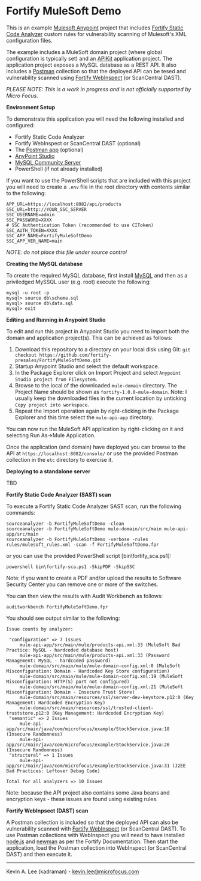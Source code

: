 Fortify MuleSoft Demo
=====================

This is an example [Mulesoft Anypoint](https://www.mulesoft.com/platform/enterprise-integration) project that includes 
[Fortify Static Code Analyzer](https://www.microfocus.com/en-us/cyberres/application-security/static-code-analyzer) 
custom rules for vulnerability scanning of Mulesoft's XML configuration files. 

The example includes a MuleSoft domain project (where global configuration is typically set) and an [APIKit](https://docs.mulesoft.com/apikit)
application project. The application project exposes a MySQL database as a REST API. It also includes a [Postman](https://www.postman.com/) collection so that
the deployed API can be tesed and vulnerability scanned using [Fortify WebInspect](https://www.microfocus.com/en-us/cyberres/application-security/webinspect) (or ScanCentral DAST).

*PLEASE NOTE: This is a work in progress and is not officially supported by Micro Focus.*

**Environment Setup**

To demonstrate this application you will need the following installed and configured:

  - Fortify Static Code Analyzer
  - Fortify WebInspect or ScanCentral DAST (optional)
  - The [Postman app](https://www.postman.com/downloads/) (optional)
  - [AnyPoint Studio](https://www.mulesoft.com/lp/dl/studio)
  - [MySQL Community Server](https://dev.mysql.com/downloads/mysql/)
  - PowerShell (if not already installed)

If you want to use the PowerShell scripts that are included with this project you will need to create a `.env` file in the root directory with contents 
similar to the following:

```
APP_URL=https://localhost:8082/api/products
SSC_URL=http://YOUR_SSC_SERVER
SSC_USERNAME=admin
SSC_PASSWORD=XXXX
# SSC Authentication Token (recommended to use CIToken)
SSC_AUTH_TOKEN=XXXX
SSC_APP_NAME=FortifyMuleSoftDemo
SSC_APP_VER_NAME=main
```

*NOTE: do not place this file under source control*

**Creating the MySQL database**

To create the required MySQL database, first install [MySQL](https://www.mysql.com/) and then as a priviledged MySSQL user (e.g. root) execute
the following:

```
mysql -u root -p
mysql> source db\schema.sql
mysql> source db\data.sql
mysql> exit
```

**Editing and Running in Anypoint Studio**

To edit and run this project in Anypoint Studio you need to import both the domain and application project(s). This can be achieved as follows:

1. Download this repository to a directory on your local disk using Git:
   `git checkout https://github.com/fortify-presales/FortifyMuleSoftDemo.git`
3. Startup Anypoint Studio and select the default workspace.
4. In the Package Explorer click on Import Project and select `Anypoint Studio project from Filesystem`.
5. Browse to the local of the downloaded `mule-domain` directory. The Project Name should be shown as `fortify-1.0.0-mule-domain`.
   Note: I usually keep the downloaded files in the current location by unticking `Copy project into workspace`.
6. Repeat the Import operation again by right-clicking in the Package Explorer and this time select the `mule-api-app` directory.

You can now run the MuleSoft API application by right-clicking on it and selecting Run As->Mule Application.

Once the application (and domain) have deployed you can browse to the API at `https://localhost:8082/console/` or use the provided Postman collection
in the `etc` directory to exercise it.

**Deploying to a standalone server**

TBD

**Fortify Static Code Analyzer (SAST) scan**

To execute a Fortify Static Code Analyzer SAST scan, run the following commands:

```
sourceanalyzer -b FortifyMuleSoftDemo -clean
sourceanalyzer -b FortifyMuleSoftDemo mule-domain/src/main mule-api-app/src/main
sourceanalyzer -b FortifyMuleSoftDemo -verbose -rules rules/mulesoft_rules.xml -scan -f FortifyMuleSoftDemo.fpr
```

or you can use the provided PowerShell script [bin\fortify_sca.ps1]:

```
powershell bin\fortify-sca.ps1 -SkipPDF -SkipSSC
```

Note: if you want to create a PDF and/or upload the results to Software Security Center you can remove one or more of the switches.

You can then view the results with Audit Workbench as follows:

```
auditworkbench FortifyMuleSoftDemo.fpr
```

You should see output similar to the following:

```
Issue counts by analyzer:

 "configuration" => 7 Issues
     mule-api-app/src/main/mule/products-api.xml:33 (MuleSoft Bad Practice: MySQL - hardcoded database host)
     mule-api-app/src/main/mule/products-api.xml:33 (Password Management: MySQL - hardcoded password)
     mule-domain/src/main/mule/mule-domain-config.xml:0 (MuleSoft Misconfiguration: Domain - Hardcoded Key Store configuration)
     mule-domain/src/main/mule/mule-domain-config.xml:19 (MuleSoft Misconfiguration: HTTP(S) port not configured)
     mule-domain/src/main/mule/mule-domain-config.xml:21 (MuleSoft Misconfiguration: Domain - Insecure Trust Store)
     mule-domain/src/main/resources/ssl/server-dev-keystore.p12:0 (Key Management: Hardcoded Encryption Key)
     mule-domain/src/main/resources/ssl/trusted-client-truststore.p12:0 (Key Management: Hardcoded Encryption Key)
 "semantic" => 2 Issues
     mule-api-app/src/main/java/com/microfocus/example/StockService.java:18 (Insecure Randomness)
     mule-api-app/src/main/java/com/microfocus/example/StockService.java:26 (Insecure Randomness)
 "structural" => 1 Issues
     mule-api-app/src/main/java/com/microfocus/example/StockService.java:31 (J2EE Bad Practices: Leftover Debug Code)

Total for all analyzers => 10 Issues
```

Note: because the API project also contains some Java beans and encryption keys - these issues are found using existing rules.

**Fortify WebInpsect (DAST) scan**

A Postman collection is included so that the deployed API can also be vulnerability scanned with [Fortify WebInspect](https://www.microfocus.com/en-us/cyberres/application-security/webinspect) (or ScanCentral DAST). To use Postman collections with WebInspect you will need to have installed
[node.js](https://nodejs.org/en/) and [newman](https://www.npmjs.com/package/newman) as per the Fortify Documentation. Then start the application, load the Postman collection into WebInspect (or ScanCentral DAST) and then execute it.

---

Kevin A. Lee (kadraman) - kevin.lee@microfocus.com
